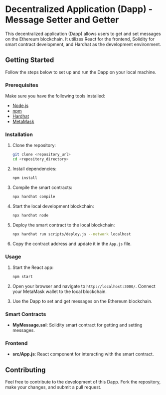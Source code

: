 # Decentralized Application (Dapp) - Message Setter and Getter

This decentralized application (Dapp) allows users to get and set messages on the Ethereum blockchain. It utilizes React for the frontend, Solidity for smart contract development, and Hardhat as the development environment.

## Getting Started

Follow the steps below to set up and run the Dapp on your local machine.

### Prerequisites

Make sure you have the following tools installed:

- [Node.js](https://nodejs.org/)
- [npm](https://www.npmjs.com/)
- [Hardhat](https://hardhat.org/)
- [MetaMask](https://metamask.io/)

### Installation

1. Clone the repository:

   ```bash
   git clone <repository_url>
   cd <repository_directory>
   ```

2. Install dependencies:

   ```bash
   npm install
   ```

3. Compile the smart contracts:

   ```bash
   npx hardhat compile
   ```

4. Start the local development blockchain:

   ```bash
   npx hardhat node
   ```

5. Deploy the smart contract to the local blockchain:

   ```bash
   npx hardhat run scripts/deploy.js --network localhost
   ```

6. Copy the contract address and update it in the `App.js` file.

### Usage

1. Start the React app:

   ```bash
   npm start
   ```

2. Open your browser and navigate to `http://localhost:3000/`. Connect your MetaMask wallet to the local blockchain.

3. Use the Dapp to set and get messages on the Ethereum blockchain.

### Smart Contracts

- **MyMessage.sol**: Solidity smart contract for getting and setting messages.

### Frontend

- **src/App.js**: React component for interacting with the smart contract.

## Contributing

Feel free to contribute to the development of this Dapp. Fork the repository, make your changes, and submit a pull request.

